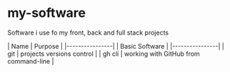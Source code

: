 # my-software
Software i use fo my front, back and full stack projects

| Name | Purpose |
|----------------|
| Basic Software |
|----------------|
| git | projects versions control |
| gh cli | working with GitHub from command-line |
